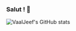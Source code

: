 ### Salut ! 👋

<!--
**VaalJeef/VaalJeef** is a ✨ _special_ ✨ repository because its `README.md` (this file) appears on your GitHub profile.

Here are some ideas to get you started:

- 🔭 I’m currently working on ...
- 🌱 I’m currently learning ...
- 👯 I’m looking to collaborate on ...
- 🤔 I’m looking for help with ...
- 💬 Ask me about ...
- 📫 How to reach me: ...
- 😄 Pronouns: ...
- ⚡ Fun fact: ...
-->
![VaalJeef's GitHub stats](https://github-readme-stats.vercel.app/api?username=vaaljeef&theme=rose_pine&show_icons=true)
